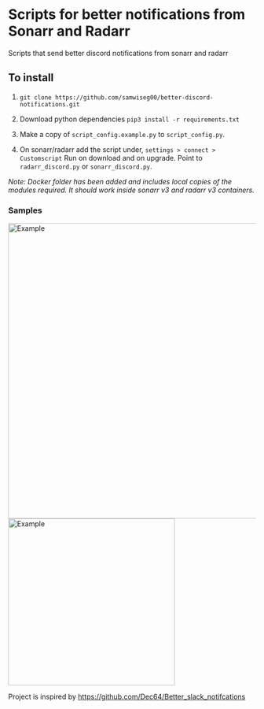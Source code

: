 # Scripts for better notifications from Sonarr and Radarr
Scripts that send better discord notifications from sonarr and radarr

## To install
1. `git clone https://github.com/samwiseg00/better-discord-notifications.git`

1. Download python dependencies `pip3 install -r requirements.txt`

1. Make a copy of `script_config.example.py` to `script_config.py`.

1. On sonarr/radarr add the script under, `settings > connect > Customscript` Run on download and on upgrade. Point to `radarr_discord.py` or `sonarr_discord.py`.

_Note: Docker folder has been added and includes local copies of the modules required. It should work inside sonarr v3 and radarr v3 containers._

### Samples

<img height="600" alt="Example" src="https://i.imgur.com/mCB5lyi.png"> <img height="339" alt="Example" src="https://i.imgur.com/t6rWLWf.png">

Project is inspired by https://github.com/Dec64/Better_slack_notifcations
